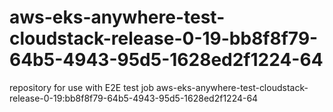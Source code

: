 # aws-eks-anywhere-test-cloudstack-release-0-19-bb8f8f79-64b5-4943-95d5-1628ed2f1224-64
repository for use with E2E test job aws-eks-anywhere-test-cloudstack-release-0-19:bb8f8f79-64b5-4943-95d5-1628ed2f1224-64
